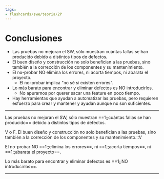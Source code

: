 ```yaml
---
tags:
- flashcards/swe/teoria/2P
---
```


# Conclusiones

- Las pruebas no mejoran el SW, sólo muestran cuántas fallas se han producido debido a distintos tipos de defectos.
- El buen diseño y construcción no solo benefician a las pruebas, sino también a la corrección de los componentes y su mantenimiento.
- El no-probar NO elimina los errores, ni acorta tiempos, ni abarata el proyecto.
	- El no-probar implica "no sé si existen errores".
- Lo más barato para encontrar y eliminar defectos es NO introducirlos.
	- No apurarnos por querer sacar una feature en poco tiempo.
- Hay herramientas que ayudan a automatizar las pruebas, pero requieren esfuerzo para crear y mantener y ayudan aunque no son suficientes.

---

Las pruebas no mejoran el SW, sólo muestran ==1;;cuántas fallas se han producido== debido a distintos tipos de defectos.
<!--SR:!2025-06-25,1,230-->

V o F. El buen diseño y construcción no solo benefician a las pruebas, sino también a la corrección de los componentes y su mantenimiento.::V
<!--SR:!2025-06-25,1,230-->

El no-probar NO ==1;;elimina los errores==, ni ==1;;acorta tiempos==, ni ==1;;abarata el proyecto==.
<!--SR:!2025-06-25,1,230-->

Lo más barato para encontrar y eliminar defectos es ==1;;NO introducirlos==.
<!--SR:!2025-06-25,1,230-->

---
